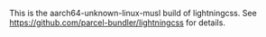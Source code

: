 This is the aarch64-unknown-linux-musl build of lightningcss. See https://github.com/parcel-bundler/lightningcss for details.